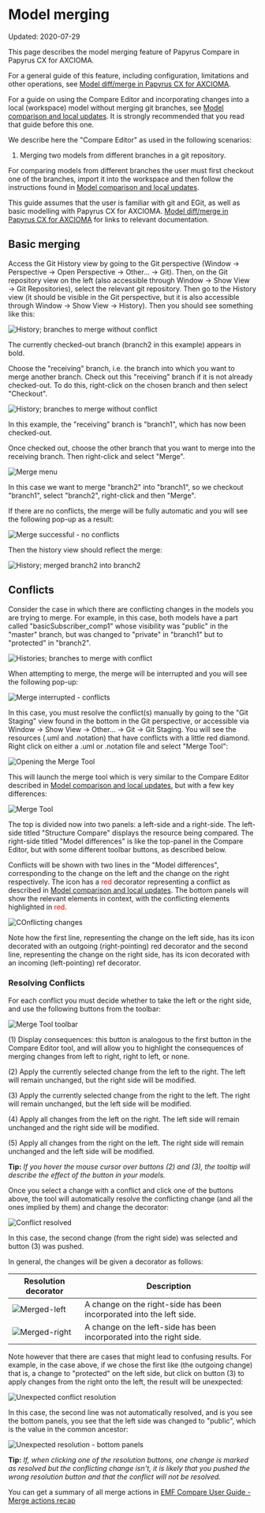 Model merging
=============

Updated: 2020-07-29

This page describes the model merging feature of Papyrus Compare in Papyrus CX for AXCIOMA.

For a general guide of this feature, including configuration, limitations and other operations, see [Model diff/merge in Papyrus CX for AXCIOMA](papyrus-compare-guide.md).

For a guide on using the Compare Editor and incorporating changes into a local (workspace) model without merging git branches, see [Model comparison and local updates](papyrus-compare-model-diff.md). It is strongly recommended that you read that guide before this one.

We describe here the "Compare Editor" as used in the following scenarios:

1. Merging two models from different branches in a git repository.

For comparing models from different branches the user must first checkout one of the branches, import it into the workspace and then follow the instructions found in [Model comparison and local updates](papyrus-compare-model-diff.md).

This guide assumes that the user is familiar with git and EGit, as well as basic modelling with Papyrus CX for AXCIOMA. [Model diff/merge in Papyrus CX for AXCIOMA](papyrus-compare-guide.md) for links to relevant documentation.


Basic merging
-------------

Access the Git History view by going to the Git perspective (Window &rarr; Perspective &rarr; Open Perspective &rarr; Other... &rarr; Git). Then, on the Git repository view on the left (also accessible through Window &rarr; Show View &rarr; Git Repositories), select the relevant git repository. Then go to the History view (it should be visible in the Git perspective, but it is also accessible through Window &rarr; Show View &rarr; History). Then you should see something like this:

![History; branches to merge without conflict](images/model-merge-history-no-conflict-branch2.png)

The currently checked-out branch (branch2 in this example) appears in bold.

Choose the "receiving" branch, i.e. the branch into which you want to merge another branch. Check out this "receiving" branch if it is not already checked-out. To do this, right-click on the chosen branch and then select "Checkout".

![History; branches to merge without conflict](images/model-merge-history-no-conflict-branch1.png)

In this example, the "receiving" branch is "branch1", which has now been checked-out.

Once checked out, choose the other branch that you want to merge into the receiving branch. Then right-click and select "Merge".

![Merge menu](images/model-merge-history-no-conflict-merge-menu.png)

In this case we want to merge "branch2" into "branch1", so we checkout "branch1", select "branch2", right-click and then "Merge".

If there are no conflicts, the merge will be fully automatic and you will see the following pop-up as a result:

![Merge successful - no conflicts](images/model-merge-success-no-conflict.png)

Then the history view should reflect the merge:

![History; merged branch2 into branch2](images/model-merge-history-merged-branch2-into-branch1.png)



Conflicts
---------

Consider the case in which there are conflicting changes in the models you are trying to merge. For example, in this case, both models have a part called "basicSubscriber_comp1" whose visibility was "public" in the "master" branch, but was changed to "private" in "branch1" but to "protected" in "branch2".

![Histories; branches to merge with conflict](images/model-merge-history-conflict-branch2.png)

When attempting to merge, the merge will be interrupted and you will see the following pop-up:

![Merge interrupted - conflicts](images/model-merge-interrupted-conflict.png)

In this case, you must resolve the conflict(s) manually by going to the "Git Staging" view found in the bottom in the Git perspective, or accessible via Window &rarr; Show View &rarr; Other... &rarr; Git &rarr; Git Staging. You will see the resources (.uml and .notation) that have conflicts with a little red diamond. Right click on either a .uml or .notation file and select "Merge Tool":

![Opening the Merge Tool](images/model-merge-conflict-staging-view-merge-menu.png)

This will launch the merge tool which is very similar to the Compare Editor described in [Model comparison and local updates](papyrus-compare-model-diff.md), but with a few key differences:

![Merge Tool](images/model-merge-merge-tool.png)

The top is divided now into two panels: a left-side and a right-side. The left-side titled "Structure Compare" displays the resource being compared. The right-side titled "Model differences" is like the top-panel in the Compare Editor, but with some different toolbar buttons, as described below.

Conflicts will be shown with two lines in the "Model differences", corresponding to the change on the left and the change on the right respectively. The icon has a <span style="color:red">red</span> decorator representing a conflict as described in [Model comparison and local updates](papyrus-compare-model-diff.md#the-top-panel-structural-differences-overview). The bottom panels will show the relevant elements in context, with the conflicting elements highlighted in <span style="color:red">red</span>.

![COnflicting changes](images/model-merge-conflicting-changes.png)

Note how the first line, representing the change on the left side, has its icon decorated with an outgoing (right-pointing) red decorator and the second line, representing the change on the right side, has its icon decorated with an incoming (left-pointing) ref decorator.

### Resolving Conflicts

For each conflict you must decide whether to take the left or the right side, and use the following buttons from the toolbar:

![Merge Tool toolbar](images/model-merge-toolbar.png)

(1) Display consequences: this button is analogous to the first button in the Compare Editor tool, and will allow you to highlight the consequences of merging changes from left to right, right to left, or none.

(2) Apply the currently selected change from the left to the right. The left will remain unchanged, but the right side will be modified.

(3) Apply the currently selected change from the right to the left. The right will remain unchanged, but the left side will be modified.

(4) Apply all changes from the left on the right. The left side will remain unchanged and the right side will be modified.

(5) Apply all changes from the right on the left. The right side will remain unchanged and the left side will be modified.

**Tip:** *If you hover the mouse cursor over buttons (2) and (3), the tooltip will describe the effect of the button in your models.*

Once you select a change with a conflict and click one of the buttons above, the tool will automatically resolve the conflicting change (and all the ones implied by them) and change the decorator:

![Conflict resolved](images/model-merge-conflict-resolved.png)

In this case, the second change (from the right side) was selected and button (3) was pushed.

In general, the changes will be given a decorator as follows:

| Resolution decorator                        | Description |
| ------------------------------------------- | ----------- |
| ![Merged-left](images/merged_left_ov.gif)   | A change on the right-side has been incorporated into the left side. |
| ![Merged-right](images/merged_right_ov.gif) | A change on the left-side has been incorporated into the right side. |

Note however that there are cases that might lead to confusing results.  For example, in the case above, if we chose the first like (the outgoing change) that is, a change to "protected" on the left side, but click on button (3) to apply changes from the right onto the left, the result will be unexpected:

![Unexpected conflict resolution](images/model-merge-conflict-out-going-apply-right-to-left.png)

In this case, the second line was not automatically resolved, and is you see the bottom panels, you see that the left side was changed to "public", which is the value in the common ancestor:

![Unexpected resolution - bottom panels](images/model-merge-conflict-out-going-apply-right-to-left-bottom-panels.png)

**Tip:** *If, when clicking one of the resolution buttons, one change is marked as resolved but the conflicting change isn't, it is likely that you pushed the wrong resolution button and that the conflict will not be resolved.*

You can get a summary of all merge actions in [EMF Compare User Guide - Merge actions recap](https://www.eclipse.org/emf/compare/documentation/latest/user/user-guide.html#Merge_actions_recap)
